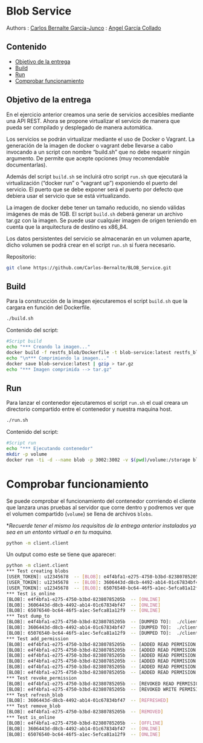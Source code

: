 # Blob Service

Authors
    :  [Carlos Bernalte García-Junco](https://github.com/Carlos-Bernalte)
    :  [Angel García Collado](https://github.com/theangelogarci)
## Contenido

- [Objetivo de la entrega](#objetivo-de-la-entrega)
- [Build](#build)
- [Run](#run)
- [Comprobar funcionamiento](#comprobar-funcionamiento)

## Objetivo de la entrega
En el ejercicio anterior creamos una serie de servicios accesibles mediante una API REST. Ahora se propone virtualizar el servicio de manera que pueda ser compilado y desplegado de manera automática.

Los servicios se podrán virtualizar mediante el uso de Docker o Vagrant. La generación de la imagen de docker o vagrant debe llevarse a cabo invocando a un script con nombre “build.sh” que no debe requerir ningún argumento. De permite que acepte opciones (muy recomendable documentarlas).

Además del script `build.sh` se incluirá otro script `run.sh` que ejecutará la virtualización (“docker run” o “vagrant up”) exponiendo el puerto del servicio. El puerto que se debe exponer será el puerto por defecto que debiera usar el servicio que se está virtualizando.

La imagen de docker debe tener un tamaño reducido, no siendo válidas imágenes de más de 1GB. El script `build.sh` deberá generar un archivo tar.gz con la imagen. Se puede usar cualquier imagen de origen teniendo en cuenta que la arquitectura de destino es x86_84.

Los datos persistentes del servicio se almacenarán en un volumen aparte, dicho volumen se podrá crear en el script `run.sh` si fuera necesario.

Repositorio:
```bash
git clone https://github.com/Carlos-Bernalte/BLOB_Service.git
```
## Build

Para la construcción de la imagen ejecutaremos el script `build.sh` que la cargara en función del Dockerfile.

```bash
./build.sh
```
Contenido del script:
```bash
#Script build
echo "*** Creando la imagen..."
docker build -f restfs_blob/Dockerfile -t blob-service:latest restfs_blob
echo "\n*** Comprimiendo la imagen..."
docker save blob-service:latest | gzip > tar.gz
echo "*** Imagen comprimida --> tar.gz"
```

## Run

Para lanzar el contenedor ejecutaremos el script `run.sh` el cual creara un directorio compartido entre el contenedor y nuestra maquina host.

```bash
./run.sh
```
Contenido del script:
```bash 
#Script run
echo "*** Ejecutando contenedor"
mkdir -p volume
docker run -ti -d --name blob -p 3002:3002 -v $(pwd)/volume:/storage blob-service:latest
```

# Comprobar funcionamiento

Se puede comprobar el funcionamiento del contenedor corrriendo el cliente que lanzara unas pruebas al servidor que corre dentro y podremos ver que el volumen compartido (`volume`) se llena de archivos `blobs`.

**Recuerde tener el mismo los requisitos de la entrega anterior instalados ya sea en un entonto virtual o en tu maquina.*
```bash
python -m client.client
```
Un output como este se tiene que aparecer:
```bash
python -m client.client
*** Test creating blobs
[USER_TOKEN]: u12345678  -- [BLOB]: e4f4bfa1-e275-4750-b3bd-82380785205b  -- [FILE]:  /tmp/tmpztrh0ce0/test0
[USER_TOKEN]: u12345678  -- [BLOB]: 3606443d-d8cb-4492-ab14-01c67834bf47  -- [FILE]:  /tmp/tmpztrh0ce0/test1
[USER_TOKEN]: u12345678  -- [BLOB]: 65076540-bc64-46f5-a1ec-5efca81a12f9  -- [FILE]:  /tmp/tmpztrh0ce0/test2
*** Test is_online
[BLOB]: e4f4bfa1-e275-4750-b3bd-82380785205b  -- [ONLINE]
[BLOB]: 3606443d-d8cb-4492-ab14-01c67834bf47  -- [ONLINE]
[BLOB]: 65076540-bc64-46f5-a1ec-5efca81a12f9  -- [ONLINE]
*** Test dump_to
[BLOB]: e4f4bfa1-e275-4750-b3bd-82380785205b  -- [DUMPED TO]:  ./client/downloads
[BLOB]: 3606443d-d8cb-4492-ab14-01c67834bf47  -- [DUMPED TO]:  ./client/downloads
[BLOB]: 65076540-bc64-46f5-a1ec-5efca81a12f9  -- [DUMPED TO]:  ./client/downloads
*** Test add_permission
[BLOB]: e4f4bfa1-e275-4750-b3bd-82380785205b  -- [ADDED READ PERMISION TO]  u2345678
[BLOB]: e4f4bfa1-e275-4750-b3bd-82380785205b  -- [ADDED READ PERMISION TO]  u2345678
[BLOB]: e4f4bfa1-e275-4750-b3bd-82380785205b  -- [ADDED READ PERMISION TO]  u2345678
[BLOB]: e4f4bfa1-e275-4750-b3bd-82380785205b  -- [ADDED READ PERMISION TO]  u2345678
[BLOB]: e4f4bfa1-e275-4750-b3bd-82380785205b  -- [ADDED READ PERMISION TO]  u2345678
[BLOB]: e4f4bfa1-e275-4750-b3bd-82380785205b  -- [ADDED READ PERMISION TO]  u2345678
*** Test revoke_permission
[BLOB]: e4f4bfa1-e275-4750-b3bd-82380785205b  -- [REVOKED READ PERMISION TO]  u2345678
[BLOB]: e4f4bfa1-e275-4750-b3bd-82380785205b  -- [REVOKED WRITE PERMISION TO]  u2345678
*** Test refresh_blob
[BLOB]: 3606443d-d8cb-4492-ab14-01c67834bf47  -- [REFRESHED]
*** Test remove_blob
[BLOB]: e4f4bfa1-e275-4750-b3bd-82380785205b  -- [REMOVED]
*** Test is_online
[BLOB]: e4f4bfa1-e275-4750-b3bd-82380785205b  -- [OFFLINE]
[BLOB]: 3606443d-d8cb-4492-ab14-01c67834bf47  -- [ONLINE]
[BLOB]: 65076540-bc64-46f5-a1ec-5efca81a12f9  -- [ONLINE]
```



